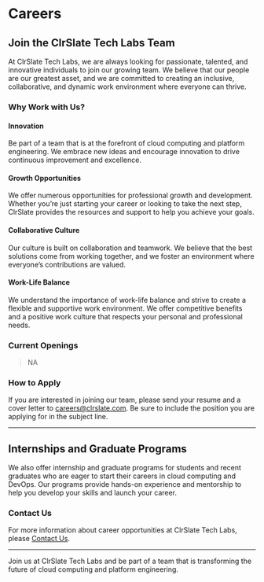# Careers

## Join the ClrSlate Tech Labs Team

At ClrSlate Tech Labs, we are always looking for passionate, talented, and innovative individuals to join our growing team. We believe that our people are our greatest asset, and we are committed to creating an inclusive, collaborative, and dynamic work environment where everyone can thrive.

### Why Work with Us?

#### Innovation
Be part of a team that is at the forefront of cloud computing and platform engineering. We embrace new ideas and encourage innovation to drive continuous improvement and excellence.

#### Growth Opportunities
We offer numerous opportunities for professional growth and development. Whether you’re just starting your career or looking to take the next step, ClrSlate provides the resources and support to help you achieve your goals.

#### Collaborative Culture
Our culture is built on collaboration and teamwork. We believe that the best solutions come from working together, and we foster an environment where everyone’s contributions are valued.

#### Work-Life Balance
We understand the importance of work-life balance and strive to create a flexible and supportive work environment. We offer competitive benefits and a positive work culture that respects your personal and professional needs.

### Current Openings

> NA

### How to Apply

If you are interested in joining our team, please send your resume and a cover letter to [careers@clrslate.com](mailto:careers@clrslate.com). Be sure to include the position you are applying for in the subject line.

---

## Internships and Graduate Programs

We also offer internship and graduate programs for students and recent graduates who are eager to start their careers in cloud computing and DevOps. Our programs provide hands-on experience and mentorship to help you develop your skills and launch your career.

### Contact Us

For more information about career opportunities at ClrSlate Tech Labs, please [Contact Us](./contact.md).

---

Join us at ClrSlate Tech Labs and be part of a team that is transforming the future of cloud computing and platform engineering.
